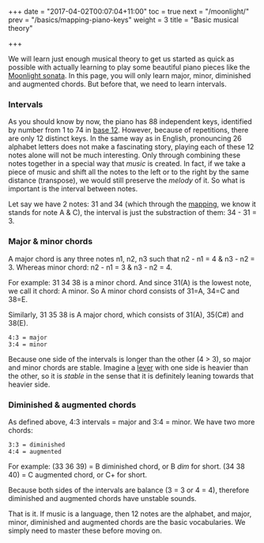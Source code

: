 +++
date = "2017-04-02T00:07:04+11:00"
toc = true
next = "/moonlight/"
prev = "/basics/mapping-piano-keys"
weight = 3
title = "Basic musical theory"

+++

We will learn just enough musical theory to get us started as quick as possible with actually learning to play some beautiful piano pieces like the [Moonlight sonata](/moonlight/).
In this page, you will only learn major, minor, diminished and augmented chords. But before that, we need to learn intervals.

### Intervals

As you should know by now, the piano has 88 independent keys, identified by number from 1 to 74 in [base 12](/basics/counting-base-12). However, because of repetitions, there are only 12 distinct keys. In the same way as in English, pronouncing 26 alphabet letters does not make a fascinating story, playing each of these 12 notes alone will not be much interesting. Only through combining these notes together in a special way that _music_ is created. In fact, if we take a piece of music and shift all the notes to the left or to the right by the same distance (transpose), we would still preserve the _melody_ of it. So what is important is the interval between notes.

Let say we have 2 notes: 31 and 34 (which through the [mapping](/basics/mapping-piano-keys), we know it stands for note A & C), the interval is just the substraction of them: 34 - 31 = 3.

### Major & minor chords

A major chord is any three notes n1, n2, n3 such that n2 - n1 = 4 & n3 - n2 = 3. Whereas minor chord: n2 - n1 = 3 & n3 - n2 = 4.

For example: 31 34 38 is a minor chord. And since 31(A) is the lowest note, we call it chord: A minor. So A minor chord consists of 31=A, 34=C and 38=E.

Similarly, 31 35 38 is A major chord, which consists of 31(A), 35(C#) and 38(E).

~~~~
4:3 = major
3:4 = minor
~~~~

Because one side of the intervals is longer than the other (4 > 3), so major and minor chords are stable. Imagine a [lever](https://en.wikipedia.org/wiki/Lever) with one side is heavier than the other, so it is _stable_ in the sense that it is definitely leaning towards that heavier side.

### Diminished & augmented chords

As defined above, 4:3 intervals = major and 3:4 = minor. We have two more chords:

~~~~
3:3 = diminished
4:4 = augmented
~~~~

For example: (33 36 39) = B diminished chord, or B _dim_ for short.
(34 38 40) = C augmented chord, or C+ for short.

Because both sides of the intervals are balance (3 = 3 or 4 = 4), therefore diminished and augmented chords have unstable sounds.


That is it. If music is a language, then 12 notes are the alphabet, and major, minor, diminished and augmented chords are the basic vocabularies. We simply need to master these before moving on.
